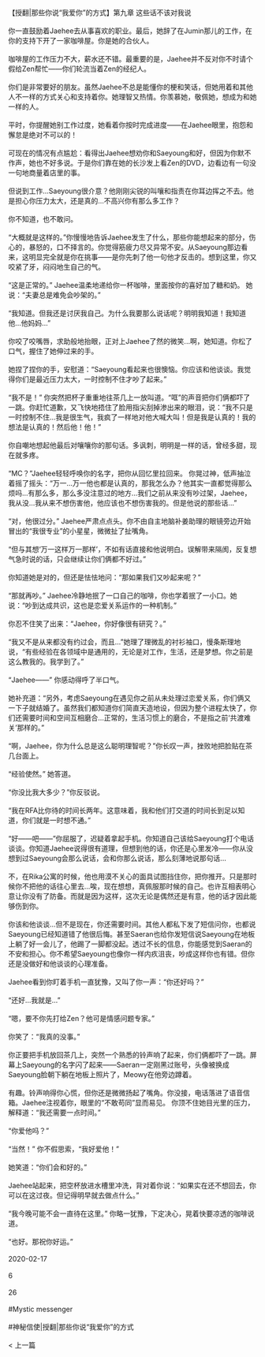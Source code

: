 <br/><br/>【授翻|那些你说“我爱你”的方式】第九章 这些话不该对我说<br/><br/>你一直鼓励着Jaehee去从事喜欢的职业。最后，她辞了在Jumin那儿的工作，在你的支持下开了一家咖啡屋。你是她的合伙人。<br/><br/>咖啡屋的工作压力不大，薪水还不错。最重要的是，Jaehee并不反对你不时请个假给Zen帮忙——你们轮流当着Zen的经纪人。<br/><br/>你们是非常要好的朋友。虽然Jaehee不总是能懂你的梗和笑话，但她用着和其他人不一样的方式关心和支持着你。她理智又热情。你羡慕她，敬佩她，想成为和她一样的人。<br/><br/>平时，你提醒她别工作过度，她看着你按时完成进度——在Jaehee眼里，抱怨和懈怠是绝对不可以的！<br/><br/>可现在的情况有点尴尬：看得出Jaehee想劝你和Saeyoung和好，但因为你默不作声，她也不好多说。于是你们靠在她的长沙发上看Zen的DVD，边看边有一句没一句地商量着店里的事。<br/><br/>但说到工作...Saeyoung很介意？他刚刚尖锐的叫嚷和指责在你耳边挥之不去。他是担心你压力太大，还是真的...不高兴你有那么多工作？<br/><br/>你不知道，也不敢问。<br/><br/>“大概就是这样的。”你慢慢地告诉Jaehee发生了什么，那些你能想起来的部分，伤心的，暴怒的，口不择言的。你觉得筋疲力尽又异常不安。从Saeyoung那边看来，这明显完全就是你在挑事——是你先刺了他一句他才反击的。想到这里，你又咬紧了牙，闷闷地生自己的气。<br/><br/>“这是正常的。” Jaehee温柔地递给你一杯咖啡，里面按你的喜好加了糖和奶。 她说：“夫妻总是难免会吵架的。”<br/><br/>“我知道。但我还是讨厌我自己。为什么我要那么说话呢？明明我知道！我知道他...他妈妈...”<br/><br/>你咬了咬嘴唇，求助般地抬眼，正对上Jaehee了然的微笑...啊，她知道。你松了口气，握住了她伸过来的手。<br/><br/>她捏了捏你的手，安慰道：“Saeyoung看起来也很懊恼。你应该和他谈谈。我觉得你们是最近压力太大，一时控制不住才吵了起来。”<br/><br/>“我不是！” 你突然把杯子重重地往茶几上一放叫道。“哐”的声音把你们俩都吓了一跳。你赶忙道歉，又飞快地捂住了脸用指尖刮掉渗出来的眼泪，说：“我不只是一时控制不住...我是很生气，我疯了一样地对他大喊大叫！但是我是认真的！我的想法是认真的！然后他！他！”<br/><br/>你自嘲地想起他最后对嚷嚷你的那句话。多讽刺，明明是一样的话，曾经多甜，现在就多疼。<br/><br/>“MC？”Jaehee轻轻呼唤你的名字，把你从回忆里拉回来。 你晃过神，低声抽泣着摇了摇头：“万一...万一他也都是认真的，那我怎么办？他其实一直都觉得那么烦吗...有那么多，那么多没注意过的地方...我们之前从来没有吵过架，Jaehee，我从没...我从来不想伤害他，他应该也不想伤害我的。但是他说的那些话...”<br/><br/>“对，他很过分。” Jaehee严肃点点头。你不由自主地脑补姜助理的眼镜旁边开始冒出的“我很专业”的小星星，微微扯了扯嘴角。<br/><br/>“但与其想‘万一这样万一那样’，不如有话直接和他说明白。误解带来隔阂，反复想气急时说的话，只会继续让你们俩都不好过。”<br/><br/>你知道她是对的，但还是怯怯地问：“那如果我们又吵起来呢？”<br/><br/>“那就再吵。” Jaehee冷静地抿了一口自己的咖啡，你也学着抿了一小口。她说：“吵到达成共识，这也是恋爱关系运作的一种机制。”<br/><br/>你忍不住笑了出来：“Jaehee，你好像很有研究？。”<br/><br/>“我又不是从来都没有约过会，而且...”她理了理微乱的衬衫袖口，慢条斯理地说，“有些经验在各领域中是通用的，无论是对工作，生活，还是梦想。你之前是这么教我的。我学到了。”<br/><br/>“Jaehee——” 你感动得呼了半口气。<br/><br/>她补充道：“另外，考虑Saeyoung在遇见你之前从未处理过恋爱关系，你们俩又一下子就结婚了。虽然我们都知道你们简直天造地设，但因为整个进程太快了，你们还需要时间和空间互相磨合...正常的，生活习惯上的磨合，不是指之前‘共渡难关’那样的。”<br/><br/>“啊，Jaehee，你为什么总是这么聪明理智呢？”你长叹一声，挫败地把脸贴在茶几台面上。<br/><br/>“经验使然。” 她答道。<br/><br/>“你没比我大多少？”你反驳说。<br/><br/>“我在RFA比你待的时间长两年。这意味着，我和他们打交道的时间长到足以知道，你们就是一时想不通。”<br/><br/>“好——吧——”你屈服了，迟疑着拿起手机。你知道自己该给Saeyoung打个电话谈谈。你知道Jaehee说得很有道理，但想到他的话，你还是心里发冷——你从没想到过Saeyoung会那么说话，会和你那么说话，那么刻薄地说那句话...<br/><br/>不，在Rika公寓的时候，他也用漠不关心的面具试图挡住你，把你推开。只是那时候你不把他的话往心里去...唉，现在想想，真佩服那时候的自己。也许互相表明心意让你没有了防备。而就是因为这样，这次无论是偶然还是有意，他的话才因此能够伤到你。<br/><br/>你该和他谈谈...但不是现在，你还需要时间。其他人都私下发了短信问你，也都说Saeyoung已经知道错了他很后悔。甚至Saeran也给你发短信说Saeyoung在地板上躺了好一会儿了，他踢了一脚都没起。透过不长的信息，你能感觉到Saeran的不安和担心。你不希望Saeyoung也像你一样内疚沮丧，吵成这样你也有错。但你还是没做好和他谈谈的心理准备。<br/><br/>Jaehee看到你盯着手机一直犹豫，又叫了你一声：“你还好吗？”<br/><br/>“还好...我就是...”<br/><br/>“嗯，要不你先打给Zen？他可是情感问题专家。”<br/><br/>你笑了：“我真的没事。”<br/><br/>你正要把手机放回茶几上，突然一个熟悉的铃声响了起来，你们俩都吓了一跳。屏幕上Saeyoung的名字闪了起来——Saeran一定刚黑过账号，头像被换成Saeyoung脸朝下躺在地板上照片了，Meowy在他旁边蹲着。<br/><br/>有趣。铃声响得你心慌，但你还是微微扬起了嘴角。你没接，电话落进了语音信箱。Jaehee注视着你，眼里的“不敢苟同”显而易见。 你顶不住她目光里的压力，解释道：“我还需要一点时间。”<br/><br/>“你爱他吗？”<br/><br/>“当然！” 你不假思索，“我好爱他！”<br/><br/>她笑道：“你们会和好的。”<br/><br/>Jaehee站起来，把空杯放进水槽里冲洗，背对着你说：“如果实在还不想回去，你可以在这过夜。但记得明早就去做点什么。”<br/><br/>“我今晚可能不会一直待在这里。” 你略一犹豫，下定决心，晃着快要凉透的咖啡说道。<br/><br/>“也好。那祝你好运。”<br/><br/>2020-02-17<br/><br/>6<br/><br/>26<br/><br/>#Mystic messenger<br/><br/>#神秘信使|授翻|那些你说“我爱你”的方式<br/><br/>< 上一篇<br/><br/>